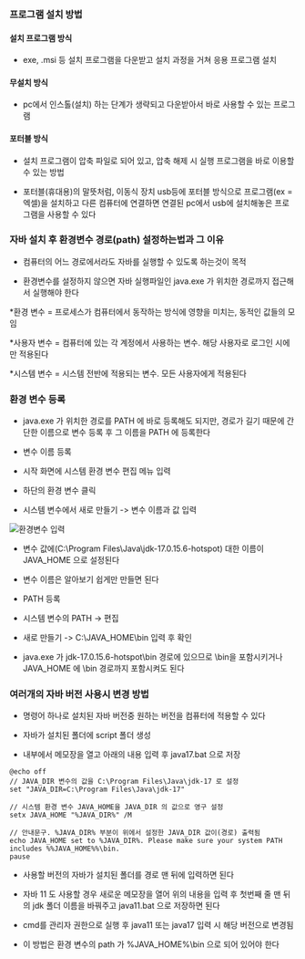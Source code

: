 ### 프로그램 설치 방법

#### 설치 프로그램 방식

* exe, .msi 등 설치 프로그램을 다운받고 설치 과정을 거쳐 응용 프로그램 설치

#### 무설치 방식

* pc에서 인스톨(설치) 하는 단계가 생략되고 다운받아서 바로 사용할 수 있는 프로그램

#### 포터블 방식  
 
* 설치 프로그램이 압축 파일로 되어 있고, 압축 해제 시 실행 프로그램을 바로 이용할 수 있는 방법

* 포터블(휴대용)의 말뜻처럼, 이동식 장치 usb등에 포터블 방식으로 프로그램(ex = 엑셀)을 설치하고 다른 컴퓨터에 연결하면 연결된 pc에서 usb에 설치해놓은 프로그램을 사용할 수 있다

### 자바 설치 후 환경변수 경로(path) 설정하는법과 그 이유

* 컴퓨터의 어느 경로에서라도 자바를 실행할 수 있도록 하는것이 목적

* 환경변수를 설정하지 않으면 자바 실행파일인 java.exe 가 위치한 경로까지 접근해서 실행해야 한다

*환경 변수 = 프로세스가 컴퓨터에서 동작하는 방식에 영향을 미치는, 동적인 값들의 모임

*사용자 변수 = 컴퓨터에 있는 각 계정에서 사용하는 변수. 해당 사용자로 로그인 시에만 적용된다

*시스템 변수 = 시스템 전반에 적용되는 변수. 모든 사용자에게 적용된다

### 환경 변수 등록

* java.exe 가 위치한 경로를 PATH 에 바로 등록해도 되지만, 경로가 길기 때문에 간단한 이름으로 변수 등록 후 그 이름을 PATH 에 등록한다  

* 변수 이름 등록
 
 - 시작 화면에 시스템 환경 변수 편집 메뉴 입력
 
 - 하단의 환경 변수 클릭
 
 - 시스템 변수에서 새로 만들기 -> 변수 이름과 값 입력
 
  <img src = "" alt="환경변수 입력">
 
  - 변수 값에(C:\Program Files\Java\jdk-17.0.15.6-hotspot) 대한 이름이 JAVA_HOME 으로 설정된다
 
  - 변수 이름은 알아보기 쉽게만 만들면 된다

* PATH 등록

 - 시스템 변수의 PATH -> 편집

 - 새로 만들기 -> C:\JAVA_HOME\bin 입력 후 확인

 - java.exe 가 jdk-17.0.15.6-hotspot\bin 경로에 있으므로 \bin을 포함시키거나 JAVA_HOME 에 \bin 경로까지 포함시켜도 된다

### 여러개의 자바 버전 사용시 변경 방법

* 명령어 하나로 설치된 자바 버전중 원하는 버전을 컴퓨터에 적용할 수 있다

* 자바가 설치된 폴더에 script 폴더 생성

* 내부에서 메모장을 열고 아래의 내용 입력 후 java17.bat 으로 저장

 ```script
@echo off
// JAVA_DIR 변수의 값을 C:\Program Files\Java\jdk-17 로 설정
set "JAVA_DIR=C:\Program Files\Java\jdk-17"

// 시스템 환경 변수 JAVA_HOME을 JAVA_DIR 의 값으로 영구 설정
setx JAVA_HOME "%JAVA_DIR%" /M

// 안내문구. %JAVA_DIR% 부분이 위에서 설정한 JAVA_DIR 값이(경로) 출력됨
echo JAVA_HOME set to %JAVA_DIR%. Please make sure your system PATH includes %%JAVA_HOME%%\bin.
pause
 ```
 - 사용할 버전의 자바가 설치된 폴더를 경로 맨 뒤에 입력하면 된다

 - 자바 11 도 사용할 경우 새로운 메모장을 열어 위의 내용을 입력 후 첫번째 줄 맨 뒤의 jdk 폴더 이름을 바꿔주고 java11.bat 으로 저장하면 된다 

* cmd를 관리자 권한으로 실행 후 java11 또는 java17 입력 시 해당 버전으로 변경됨

* 이 방법은 환경 변수의 path 가 %JAVA_HOME%\bin 으로 되어 있어야 한다
